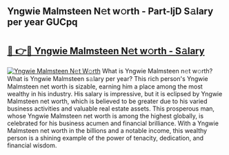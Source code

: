 ## Yngwie Malmsteen N𝚎t w𝚘rth - Part-ljD S𝚊lary per year GUCpq

# <h2><a href="http://gc3por.nevu.top/?p=Yngwie+Malmsteen">🔗 👉🔴 Yngwie Malmsteen N𝚎t w𝚘rth - S𝚊lary</a></h2>

[![Yngwie Malmsteen N𝚎t W𝚘rth](https://i.imgur.com/Oavwk0R.jpeg)](http://gc3por.nevu.top/?p=Yngwie+Malmsteen)
What is Yngwie Malmsteen n𝚎t w𝚘rth? What is Yngwie Malmsteen s𝚊lary per year?
This rich person's Yngwie Malmsteen net worth is sizable, earning him a place among the most wealthy in his industry. His salary is impressive, but it is eclipsed by Yngwie Malmsteen net worth, which is believed to be greater due to his varied business activities and valuable real estate assets. This prosperous man, whose Yngwie Malmsteen net worth is among the highest globally, is celebrated for his business acumen and financial brilliance. With a Yngwie Malmsteen net worth in the billions and a notable income, this wealthy person is a shining example of the power of tenacity, dedication, and financial wisdom.
